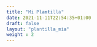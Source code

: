 ```yaml
---
title: "Mi Plantilla"
date: 2021-11-11T22:54:35+01:00
draft: false
layout: "plantilla_mia"
weight : 2
---
```


